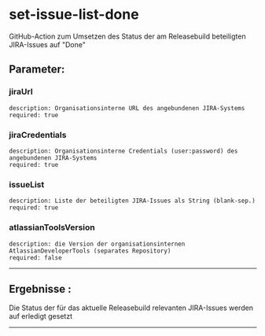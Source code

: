 # set-issue-list-done

GitHub-Action zum Umsetzen des Status der am Releasebuild beteiligten JIRA-Issues auf "Done"

## Parameter:
  ### jiraUrl
    description: Organisationsinterne URL des angebundenen JIRA-Systems  
    required: true
  ### jiraCredentials
    description: Organisationsinterne Credentials (user:password) des angebundenen JIRA-Systems  
    required: true  
  ### issueList
    description: Liste der beteiligten JIRA-Issues als String (blank-sep.)
    required: true
  ### atlassianToolsVersion
    description: die Version der organisationsinternen AtlassianDeveloperTools (separates Repository)  
    required: false  

---

## Ergebnisse :
Die Status der für das aktuelle Releasebuild relevanten JIRA-Issues werden auf erledigt gesetzt

---
